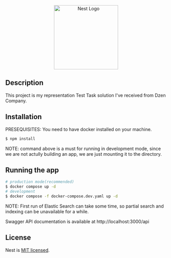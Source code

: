 <p align="center">
  <a href="http://nestjs.com/" target="blank"><img src="https://nestjs.com/img/logo-small.svg" width="200" alt="Nest Logo" /></a>
</p>

## Description

This project is my representation Test Task solution I've received from Dzen Company.

## Installation

PRESEQUISITES: You need to have docker installed on your machine.

```bash
$ npm install
```

NOTE: command above is a must for running in development mode, since we are not actully building an app, we are just
mounting it to the directory.

## Running the app

```bash
# production mode(recommended)
$ docker compose up -d
# development
$ docker compose -f docker-compose.dev.yaml up -d
```

NOTE: First run of Elastic Search can take some time, so partial search and indexing can be unavailable for a while.

Swagger API documentation is available at http://localhost:3000/api

## License

Nest is [MIT licensed](LICENSE).
